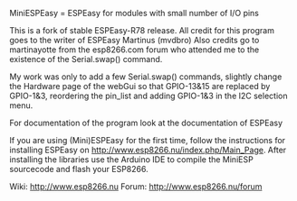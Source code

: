 MiniESPEasy = ESPEasy for modules with small number of I/O pins

This is a fork of stable ESPEasy-R78 release.
All credit for this program goes to the writer of ESPEasy Martinus (mvdbro)
Also credits go to martinayotte from the esp8266.com forum who attended me to the existence of the Serial.swap() command.

My work was only to add a few Serial.swap() commands, slightly change the Hardware page of the webGui so that GPIO-13&15 are replaced by GPIO-1&3, reordering the pin_list and adding GPIO-1&3 in the I2C selection menu.

For documentation of the program look at the documentation of ESPEasy

If you are using (Mini)ESPEasy for the first time, follow the instructions for installing ESPEasy on http://www.esp8266.nu/index.php/Main_Page. After installing the libraries use the Arduino IDE to compile the MiniESP sourcecode and flash your ESP8266.


Wiki: http://www.esp8266.nu
Forum: http://www.esp8266.nu/forum


